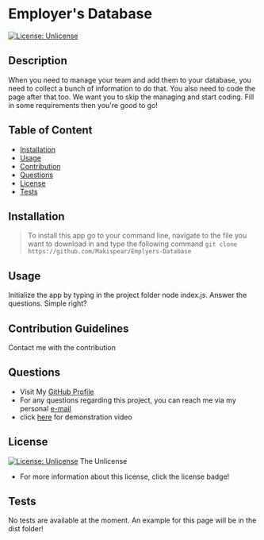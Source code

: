 
# Employer's Database

[![License: Unlicense](https://img.shields.io/badge/license-Unlicense-blue.svg)](http://unlicense.org/)

## Description
When you need to manage your team and add them to your database, you need to collect a bunch of information to do that. You also need to code the page after that too. We want you to skip the managing and start coding. Fill in some requirements then you're good to go!


  ## Table of Content
  * [Installation](#installation)
  * [Usage](#usage)
  * [Contribution](#contribution-guidelines)
  * [Questions](#questions)
  * [License](#license)
  * [Tests](#tests)
  

## Installation
> To install this app go to your command line, navigate to the file you want to download in and type the following command ```git clone https://github.com/Makispear/Emplyers-Database```

## Usage 
Initialize the app by typing in the project folder node index.js. Answer the questions. Simple right?

## Contribution Guidelines
Contact me with the contribution

## Questions
* Visit My [GitHub Profile](https://github.com/Makispear)
* For any questions regarding this project, you can reach me via my personal [e-mail](mailto:maki-miko@hotmail.com) 
* click [here](https://drive.google.com/file/d/18hyT-ReGJ1RitMC4LR5TrA9o4-vhmhF1/view?usp=sharing) for demonstration video


## License
[![License: Unlicense](https://img.shields.io/badge/license-Unlicense-blue.svg)](http://unlicense.org/)
The Unlicense
* For more information about this license, click the license badge!


## Tests
No tests are available at the moment. An example for this page will be in the dist folder!